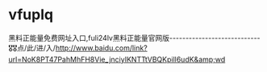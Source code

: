 # vfuplq
黑料正能量免费网址入口,fuli24lv黑料正能量官网版----------------------------🎖🎖点/此/进/入/http://www.baidu.com/link?url=NoK8PT47PahMhFH8Vie_jnciyIKNTTtVBQKpill6udK&amp;wd
